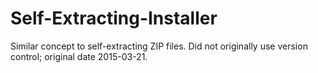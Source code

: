 # Self-Extracting-Installer
Similar concept to self-extracting ZIP files. Did not originally use version control; original date 2015-03-21.
